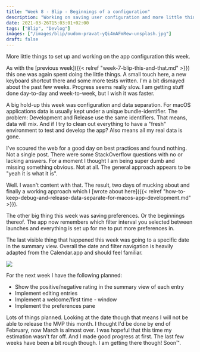 ```yaml
---
title: "Week 8 - Blip - Beginnings of a configuration"
description: "Working on saving user configuration and more little things making a good app"
date: 2021-03-26T15:03:01+02:00
tags: ["Blip", "Devlog"]
images: ["/images/blip/oudom-pravat-yQi4mAFmRew-unsplash.jpg"]
draft: false
---
```


More little things to set up and working on the app configuration this week.<!--more-->

As with the [previous week]({{< relref "week-7-blip-this-and-that.md" >}}) this one was again spent doing the little things. A small touch here, a new keyboard shortcut there and some more tests written. I'm a bit dismayed about the past few weeks. Progress seems really slow. I am getting stuff done day-to-day and week-to-week, but I wish it was faster.

A big hold-up this week was configuration and data separation. For macOS applications data is usually kept under a unique bundle-identifier. The problem: Development and Release use the same identifiers. That means, data will mix. And if I try to clean out everything to have a "fresh" environment to test and develop the app? Also means all my real data is gone.

I've scoured the web for a good day on best practices and found nothing. Not a single post. There were some StackOverflow questions with no or lacking answers. For a moment I thought I am being super dumb and missing something obvious. Not at all. The general approach appears to be "yeah it is what it is".

Well. I wasn't content with that. The result, two days of mucking about and finally a working approach which I [wrote about here]({{< relref "how-to-keep-debug-and-release-data-separate-for-macos-app-development.md" >}}).

The other big thing this week was saving preferences. Or the beginnings thereof. The app now remembers which filter interval you selected between launches and everything is set up for me to put more preferences in.

The last visible thing that happened this week was going to a specific date in the summary view. Overall the date and filter navigation is heavily adapted from the Calendar.app and should feel familiar.

![](/images/blip/2021-03-26-goto-date.png)

For the next week I have the following planned:

- Show the positive/negative rating in the summary view of each entry
- Implement editing entries
- Implement a welcome/first time - window
- Implement the preferences pane

Lots of things planned. Looking at the date though that means I will not be able to release the MVP this month. I thought I'd be done by end of February, now March is almost over. I was hopeful that this time my estimation wasn't far off. And I made good progress at first. The last few weeks have been a bit rough though. I am getting there though! Soon™.
